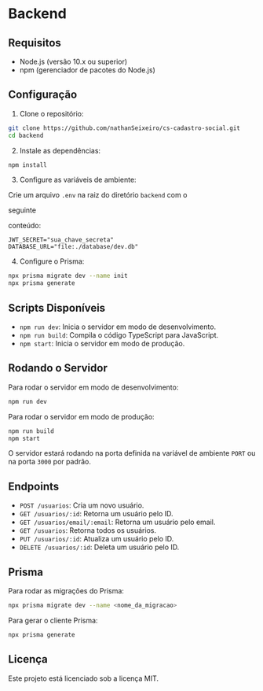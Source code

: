 # Backend

## Requisitos

- Node.js (versão 10.x ou superior)
- npm (gerenciador de pacotes do Node.js)

## Configuração

1. Clone o repositório:

```sh
git clone https://github.com/nathanSeixeiro/cs-cadastro-social.git
cd backend
```

2. Instale as dependências:

```sh
npm install
```

3. Configure as variáveis de ambiente:

Crie um arquivo `.env` na raiz do diretório `backend` com o

 seguinte

 conteúdo:

```env
JWT_SECRET="sua_chave_secreta"
DATABASE_URL="file:./database/dev.db"
```

4. Configure o Prisma:

```sh
npx prisma migrate dev --name init
npx prisma generate
```

## Scripts Disponíveis

- `npm run dev`: Inicia o servidor em modo de desenvolvimento.
- `npm run build`: Compila o código TypeScript para JavaScript.
- `npm start`: Inicia o servidor em modo de produção.

## Rodando o Servidor

Para rodar o servidor em modo de desenvolvimento:

```sh
npm run dev
```

Para rodar o servidor em modo de produção:

```sh
npm run build
npm start
```

O servidor estará rodando na porta definida na variável de ambiente `PORT` ou na porta `3000` por padrão.

## Endpoints

- `POST /usuarios`: Cria um novo usuário.
- `GET /usuarios/:id`: Retorna um usuário pelo ID.
- `GET /usuarios/email/:email`: Retorna um usuário pelo email.
- `GET /usuarios`: Retorna todos os usuários.
- `PUT /usuarios/:id`: Atualiza um usuário pelo ID.
- `DELETE /usuarios/:id`: Deleta um usuário pelo ID.

## Prisma

Para rodar as migrações do Prisma:

```sh
npx prisma migrate dev --name <nome_da_migracao>
```

Para gerar o cliente Prisma:

```sh
npx prisma generate
```

## Licença

Este projeto está licenciado sob a licença MIT.
